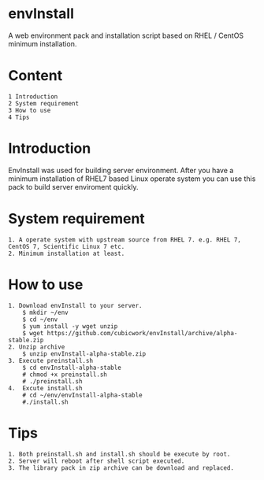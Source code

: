 # envInstall
A web environment pack and installation script based on RHEL / CentOS minimum installation.
# Content
	1 Introduction
	2 System requirement
	3 How to use
	4 Tips
# Introduction
EnvInstall was used for building server environment. After you have a minimum installation of RHEL7 based Linux operate system you can use this pack to build server enviroment quickly.
# System requirement
	1. A operate system with upstream source from RHEL 7. e.g. RHEL 7, CentOS 7, Scientific Linux 7 etc.
	2. Minimum installation at least.
# How to use
	1. Download envInstall to your server.
		$ mkdir ~/env
		$ cd ~/env
		$ yum install -y wget unzip
		$ wget https://github.com/cubicwork/envInstall/archive/alpha-stable.zip
	2. Unzip archive
		$ unzip envInstall-alpha-stable.zip
	3. Execute preinstall.sh
		$ cd envInstall-alpha-stable
		# chmod +x preinstall.sh
		# ./preinstall.sh
	4.	Excute install.sh
		# cd ~/env/envInstall-alpha-stable
		#./install.sh
# Tips
	1. Both preinstall.sh and install.sh should be execute by root.
	2. Server will reboot after shell script executed.
	3. The library pack in zip archive can be download and replaced.
		
		
